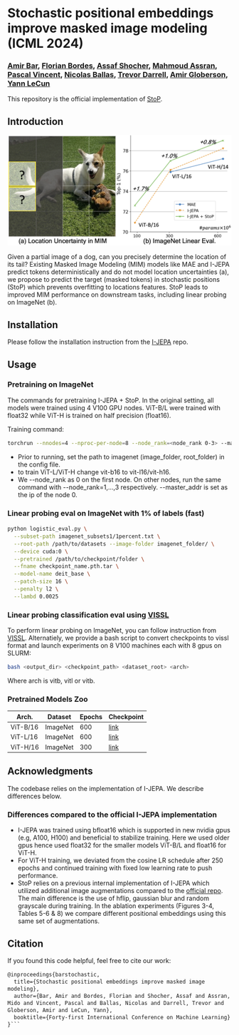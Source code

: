 # Stochastic positional embeddings improve masked image modeling (ICML 2024)
### [Amir Bar](https://amirbar.net), [Florian Bordes](https://scholar.google.ca/citations?user=OADfWhUAAAAJ&hl=fr), [Assaf Shocher](https://assafshocher.github.io/), [Mahmoud Assran](https://www.midoassran.ca/), [Pascal Vincent](https://mila.quebec/en/pascal-vincent), [Nicolas Ballas](https://scholar.google.com/citations?user=euUV4iUAAAAJ&hl=en), [Trevor Darrell](https://people.eecs.berkeley.edu/~trevor/), [Amir Globerson](https://cs3801.wixsite.com/amirgloberson), [Yann LeCun](http://yann.lecun.com/)
  
This repository is the official implementation of [StoP](https://arxiv.org/abs/2308.00566).

## Introduction

![StoP](./figs/teaser.jpg)

Given a partial image of a dog, can you precisely determine the location of its tail? Existing Masked Image Modeling (MIM) models like MAE and I-JEPA predict tokens deterministically and do not model location uncertainties (a), we propose to predict the target (masked tokens) in stochastic positions (StoP) which prevents overfitting to locations features. StoP leads to improved MIM performance on downstream tasks, including linear probing on ImageNet (b).

## Installation

Please follow the installation instruction from the [I-JEPA](https://github.com/facebookresearch/ijepa) repo.

## Usage

### Pretraining on ImageNet

The commands for pretraining I-JEPA + StoP. In the original setting, all models were trained using 4 V100 GPU nodes. ViT-B/L were trained with float32 while ViT-H is trained on half precision (float16). 



Training command:

```bash
torchrun --nnodes=4 --nproc-per-node=8 --node_rank=<node_rank 0-3> --master_addr=<master_addr> --master_port=<master_port> --backend=nccl main.py --fname configs/pretrain/vit-b16.yaml
```

* Prior to running, set the path to imagenet (image_folder, root_folder) in the config file.
* to train ViT-L/ViT-H change vit-b16 to vit-l16/vit-h16.
* We --node_rank as 0 on the first node. On other nodes, run the same command with --node_rank=1,...,3 respectively. --master_addr is set as the ip of the node 0.

### Linear probing eval on ImageNet with 1% of labels (fast)

```bash
python logistic_eval.py \
  --subset-path imagenet_subsets1/1percent.txt \
  --root-path /path/to/datasets --image-folder imagenet_folder/ \
  --device cuda:0 \
  --pretrained /path/to/checkpoint/folder \
  --fname checkpoint_name.pth.tar \
  --model-name deit_base \
  --patch-size 16 \
  --penalty l2 \
  --lambd 0.0025
```

### Linear probing classification eval using [VISSL](https://github.com/facebookresearch/vissl)

To perform linear probing on ImageNet, you can follow instruction from [VISSL](https://github.com/facebookresearch/vissl/blob/main/GETTING_STARTED.md). Alternatiely, we provide a bash script to convert checkpoints to vissl format and launch experiments on 8 V100 machines each with 8 gpus on SLURM:

```bash
bash <output_dir> <checkpoint_path> <dataset_root> <arch>
```

Where arch is vitb, vitl or vitb.

### Pretrained Models Zoo

| Arch.   | Dataset   |  Epochs  | Checkpoint    |
| --------- | ----------- | ---------- | --------------- |
| ViT-B/16 | ImageNet | 600      | [link](https://huggingface.co/amirbar1/StoP/resolve/main/vit-b16.pth.tar?download=true)      |
| ViT-L/16 | ImageNet | 600      | [link](https://huggingface.co/amirbar1/StoP/resolve/main/vit-l16.pth.tar?download=true)      |
| ViT-H/16 | ImageNet | 300      | [link](https://huggingface.co/amirbar1/StoP/resolve/main/vit-h16.pth.tar?download=true)      |

## Acknowledgments

The codebase relies on the implementation of I-JEPA. We describe differences below.

### Differences compared to the official I-JEPA implementation
 
- I-JEPA was trained using bfloat16 which is supported in new nvidia gpus (e.g, A100, H100) and beneficial to stabilize training. Here we used older gpus hence used float32 for the smaller models ViT-B/L and float16 for ViT-H.
- For ViT-H training, we deviated from the cosine LR schedule after 250 epochs and continued training with fixed low learning rate to push performance.
- StoP relies on a previous internal implementation of I-JEPA which utilized additional image augmentations compared to the [official repo](https://github.com/facebookresearch/ijepa). The main difference is the use of hflip, gaussian blur and random grayscale during training. In the ablation experiments (Figures 3-4, Tables 5-6 & 8) we compare different positional embeddings using this same set of augmentations.


## Citation

If you found this code helpful, feel free to cite our work: 

```bibtext
@inproceedings{barstochastic,
  title={Stochastic positional embeddings improve masked image modeling},
  author={Bar, Amir and Bordes, Florian and Shocher, Assaf and Assran, Mido and Vincent, Pascal and Ballas, Nicolas and Darrell, Trevor and Globerson, Amir and LeCun, Yann},
  booktitle={Forty-first International Conference on Machine Learning}
}```